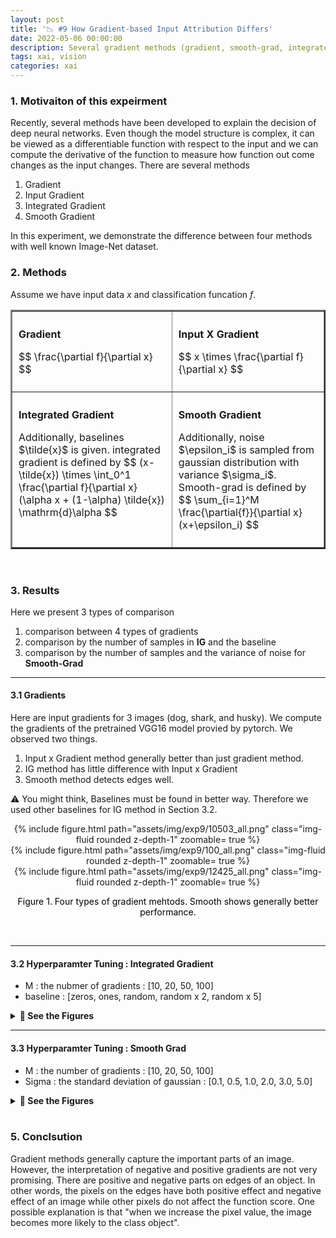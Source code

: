 ```yaml
---
layout: post
title: '📉 #9 How Gradient-based Input Attribution Differs'
date: 2022-05-06 00:00:00
description: Several gradient methods (gradient, smooth-grad, integrated, input X grad) are discussed with ImageNet Dataset
tags: xai, vision
categories: xai
---
```



### 1. Motivaiton of this expeirment

Recently, several methods have been developed to explain the decision of deep neural networks. 
Even though the model structure is complex, it can be viewed as a differentiable function with respect to the input and we can compute the derivative of the function to measure how function out come changes as the input changes. There are several methods 

1. Gradient 
2. Input Gradient 
3. Integrated Gradient 
4. Smooth Gradient

In this experiment, we demonstrate the difference between four methods with well known Image-Net dataset. 

### 2. Methods 

Assume we have input data $x$ and classification funcation $f$. 

<style> 
    .class_1 {text-align:left}
    ht,td {padding:10px;}
</style>
<center>    
<table border="2">
    <tr> 
        <td>
            <p>
            <strong >Gradient</strong>
            </p>
            <p class=class_1>
            $$
            \frac{\partial f}{\partial x}
            $$
            </p>
        </td>
        <td>            
            <p  >
                <strong>Input X Gradient</strong>
            </p>
            <p class=class_1>
                $$
                x \times \frac{\partial f}{\partial x}
                $$
            </p> 
        </td>
    </tr>
    <tr padding=15px>
        <td valign="top" padding=15px> 
            <p  >
            <strong>Integrated Gradient</strong>
            </p>
            <p class=class_1>
            Additionally, baselines $\tilde{x}$ is given. 
            integrated gradient is defined by 
            $$
            (x-\tilde{x}) \times \int_0^1 \frac{\partial f}{\partial x} (\alpha x + (1-\alpha) \tilde{x}) \mathrm{d}\alpha
            $$
            </p>
        </td>
        <td  valign="top" > 
            <p  >
            <strong>Smooth Gradient</strong>
            </p>
            <p class=class_1>
            Additionally, noise $\epsilon_i$ is sampled from gaussian distribution with variance $\sigma_i$.
            Smooth-grad is defined by 
            $$
            \sum_{i=1}^M \frac{\partial{f}}{\partial x}(x+\epsilon_i)
            $$
            </p>
        </td>
    </tr>
</table>
</center>    

<br/>

### 3. Results

Here we present 3 types of comparison 

1. comparison between 4 types of gradients 
2. comparison by the number of samples in **IG** and the baseline
3. comparison by the number of samples and the variance of noise for **Smooth-Grad**


<hr/>

#### 3.1 Gradients 


Here are input gradients for 3 images (dog, shark, and husky). We compute the gradients of the pretrained VGG16 model provied by pytorch. We observed two things. 

1. Input x Gradient method generally better than just gradient method. 
2. IG method has little difference with Input x Gradient 
3. Smooth method detects edges well. 

⚠️ You might think, Baselines must be found in better way. Therefore we used other baselines for IG method in Section 3.2. 

<center>
<div class="row mt-3">
        <div class="row-sm mt-3 mt-md-0">
        {% include figure.html path="assets/img/exp9/10503_all.png" class="img-fluid rounded z-depth-1" zoomable= true %}
    </div>
    <div class="row-sm mt-3 mt-md-0">
        {% include figure.html path="assets/img/exp9/100_all.png" class="img-fluid rounded z-depth-1" zoomable= true %}
    </div>
    <div class="row-sm mt-3 mt-md-0">
        {% include figure.html path="assets/img/exp9/12425_all.png" class="img-fluid rounded z-depth-1" zoomable= true %}
            <p style="color:black"> Figure 1. Four types of gradient mehtods. Smooth shows generally better performance. </p>
    </div>
</div>
</center>


<br/>
<hr/>

#### 3.2  Hyperparamter Tuning : Integrated Gradient

* M : the nubmer of gradients :  [10, 20, 50, 100]
* baseline : [zeros, ones, random, random x 2, random x 5]

<details>
<summary><b>🌠 See the Figures</b></summary>
<center>
<div class="row mt-3">
        <div class="col-sm mt-3 mt-md-0">
        {% include figure.html path="assets/img/exp9/100_ig.png" class="img-fluid rounded z-depth-1" zoomable= true %}
        </div>
        <div class="col-sm mt-3 mt-md-0">
        {% include figure.html path="assets/img/exp9/10503_ig.png" class="img-fluid rounded z-depth-1" zoomable= true %}
        </div>
</div>
</center>
</details>

<hr/>


#### 3.3  Hyperparamter Tuning : Smooth Grad

* M : the number of gradients : [10, 20, 50, 100]
* Sigma : the standard deviation of gaussian : [0.1, 0.5, 1.0, 2.0, 3.0, 5.0]

<details>
<summary><b>🌠 See the Figures</b></summary>
<center>
<div class="row mt-3">
        <div class="col-sm mt-3 mt-md-0">
        {% include figure.html path="assets/img/exp9/100_smooth.png" class="img-fluid rounded z-depth-1" zoomable= true %}
    </div>
    <div class="col-sm mt-3 mt-md-0">
        {% include figure.html path="assets/img/exp9/10503_smooth.png" class="img-fluid rounded z-depth-1" zoomable= true %}
    </div>
</div>
</center>
</details>




<br/>

### 5. Conclsution

Gradient methods generally capture the important parts of an image. However, the interpretation of negative and positive gradients are not very promising. There are positive and negative parts on edges of an object. In other words, the pixels on the edges have both positive effect and negative effect of an image while other pixels do not affect the function score. One possible explanation is that "when we increase the pixel value, the image becomes more likely to the class object". 
